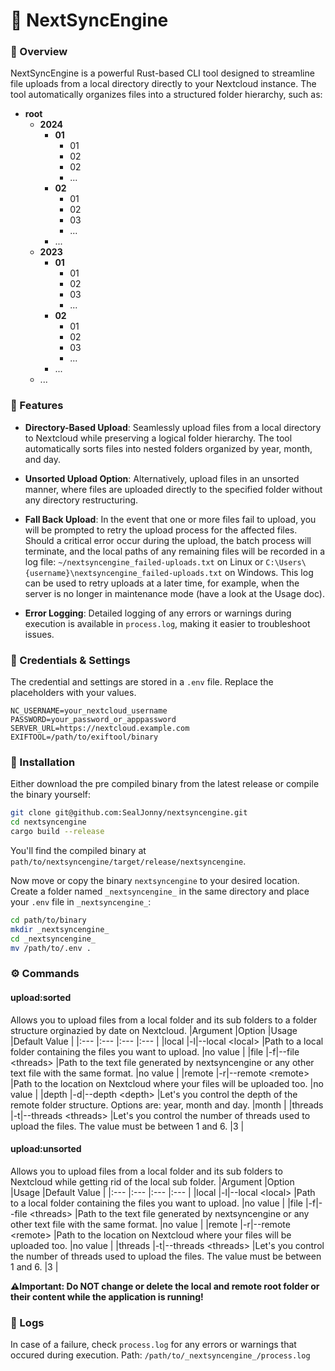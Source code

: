 # 🚀 NextSyncEngine

### 📖 Overview

NextSyncEngine is a powerful Rust-based CLI tool designed to streamline file uploads from a local directory directly to your Nextcloud instance. The tool automatically organizes files into a structured folder hierarchy, such as:

- **root**
  - **2024**
    - **01**
      - 01
      - 02
      - 02
      - ...
    - **02**
      - 01
      - 02
      - 03
      - ...
    - ...
  - **2023**
    - **01**
      - 01
      - 02
      - 03
      - ...
    - **02**
      - 01
      - 02
      - 03
      - ...
    - ...
  - ...


### 🚀 Features

- **Directory-Based Upload**: Seamlessly upload files from a local directory to Nextcloud while preserving a logical folder hierarchy. The tool automatically sorts files into nested folders organized by year, month, and day.

- **Unsorted Upload Option**: Alternatively, upload files in an unsorted manner, where files are uploaded directly to the specified folder without any directory restructuring.

- **Fall Back Upload**: In the event that one or more files fail to upload, you will be prompted to retry the upload process for the affected files. Should a critical error occur during the upload, the batch process will terminate, and the local paths of any remaining files will be recorded in a log file: `~/nextsyncengine_failed-uploads.txt` on Linux or `C:\Users\{username}\nextsyncengine_failed-uploads.txt` on Windows. This log can be used to retry uploads at a later time, for example, when the server is no longer in maintenance mode (have a look at the Usage doc).

- **Error Logging**: Detailed logging of any errors or warnings during execution is available in `process.log`, making it easier to troubleshoot issues.

### 🔐 Credentials & Settings
The credential and settings  are stored in a `.env` file. Replace the placeholders with your values.

```plaintext
NC_USERNAME=your_nextcloud_username
PASSWORD=your_password_or_apppassword
SERVER_URL=https://nextcloud.example.com
EXIFTOOL=/path/to/exiftool/binary
```

### 🔧 Installation
Either download the pre compiled binary from the latest release or compile the binary yourself:
```bash
git clone git@github.com:SealJonny/nextsyncengine.git
cd nextsyncengine
cargo build --release
```
You'll find the compiled binary at `path/to/nextsyncengine/target/release/nextsyncengine`.

Now move or copy the binary `nextsyncengine` to your desired location.
Create a folder named `_nextsyncengine_` in the same directory and place your `.env` file in `_nextsyncengine_`:
```bash
cd path/to/binary
mkdir _nextsyncengine_
cd _nextsyncengine_
mv /path/to/.env .
```

### ⚙️ Commands
#### upload:sorted
Allows you to upload files from a local folder and its sub folders to a folder structure orginazied by date on Nextcloud.
|Argument     |Option                                 |Usage                                                                                                |Default Value  |
|:---         |:---                                   |:---                                                                                                 |:---           |
|local        |-l\|--local &lt;local&gt;              |Path to a local folder containing the files you want to upload.                                      |no value       |
|file         |-f\|--file &lt;threads&gt;             |Path to the text file generated by nextsyncengine or any other text file with the same format.       |no value       |
|remote       |-r\|--remote &lt;remote&gt;            |Path to the location on Nextcloud where your files will be uploaded too.                             |no value       |
|depth        |-d\|--depth &lt;depth&gt;              |Let's you control the depth of the remote folder structure. Options are: year, month and day.        |month          |
|threads      |-t\|--threads &lt;threads&gt;          |Let's you control the number of threads used to upload the files. The value must be between 1 and 6. |3              |

#### upload:unsorted
Allows you to upload files from a local folder and its sub folders to Nextcloud while getting rid of the local sub folder.
|Argument     |Option                                 |Usage                                                                                                |Default Value  |
|:---         |:---                                   |:---                                                                                                 |:---           |
|local        |-l\|--local &lt;local&gt;              |Path to a local folder containing the files you want to upload.                                      |no value       |
|file         |-f\|--file &lt;threads&gt;             |Path to the text file generated by nextsyncengine or any other text file with the same format.       |no value       |
|remote       |-r\|--remote &lt;remote&gt;            |Path to the location on Nextcloud where your files will be uploaded too.                             |no value       |
|threads      |-t\|--threads &lt;threads&gt;          |Let's you control the number of threads used to upload the files. The value must be between 1 and 6. |3              |

 **⚠️Important: Do NOT change or delete the local and remote root folder or their content while the application is running!**


### 📜 Logs
In case of a failure, check `process.log` for any errors or warnings that occured during execution.
Path: `/path/to/_nextsyncengine_/process.log`
